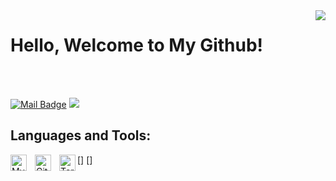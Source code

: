 <img align='right' src="https://github-readme-streak-stats.herokuapp.com?user=bahadirumutiscimen&theme=tokyonight&date_format=j%20M%5B%20Y%5D">

# Hello, Welcome to My Github! 
<br />
<br />



[![Mail Badge](https://img.shields.io/badge/Send_Mail!-c14438?style=for-the-badge&logo=Gmail&logoColor=white&link=bahadirumutiscimen@gmail.com)](mailto:bahadirumutiscimen@gmail.com)
[![](https://img.shields.io/badge/linkedin-%230077B5.svg?&style=for-the-badge&logo=linkedin&logoColor=white)](www.linkedin.com/in/bahadirumutiscimen/)

## Languages and Tools:

[<img align="left" alt="MySQL" width="26px" src="https://cdn.jsdelivr.net/gh/devicons/devicon/icons/mysql/mysql-original.svg" style="padding-right:10px;" />]
[<img align="left" alt="Git" width="26px" src="https://cdn.jsdelivr.net/gh/devicons/devicon/icons/git/git-original.svg" style="padding-right:10px;" />]
[<img align="left" alt="Terminal" width="26px" src="./img/terminal-dark.svg" />](https://www.youtube.com/playlist?list=PLkwxH9e_vrAJ0WbEsFA9W3I1W-g_BTsbt#gh-dark-mode-only)

<br />
<br />
